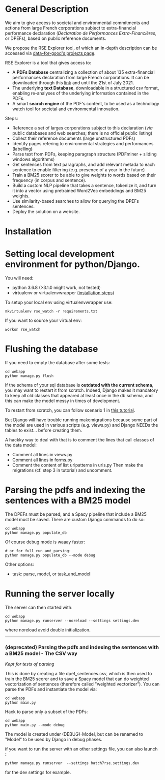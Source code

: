 # General Description

We aim to give access to societal and environmental commitments and actions from large French corporations subject to extra-financial performance declaration (_Declaration de Performances Extra-Financières_, or DPEFs), based on public reference documents.

We propose the RSE Explorer tool, of which an in-depth description can be accessed via [data-for-good's projects page](https://dataforgood.fr/projects/).

RSE Explorer is a tool that gives access to:
- A **PDFs Database** centralizing a collection of about 135 extra-financial performances declaration from large French corporations. It can be downloaded through this [link](https://1drv.ms/u/s!Aj9j6X93cDjbhp0xJCntsQ8lMZsv2A?e=zi2cbS) and until the 21st of July 2021.
- The underlying **text Database**, downloadable in a structured csv format, enabling re-analyses of the underlying information contained in the PDFs.
- A smart **search engine** of the PDF's content, to be used as a technology watch tool for societal and environmental innovation.

Steps:
- Reference a set of larges corporations subject to this declaration (_via_ public databases and web searches; there is no official public listing)
- Collect their reference documents (large unstructured PDFs)
- Identify pages refering to environmental strategies and performances (labelling)
- Parse text from PDFs, keeping paragraph structure (PDFminer + sliding windows algorithms)
- Get sentences from text paragraphs, and add relevant metada to each sentence to enable filtering (e.g. presence of a year in the future) 
- Train a BM25 scorer to be able to give weights to words based on their frequency (in corpus and sentence).
- Build a custom NLP pipeline that takes a sentence, tokenize it, and turn it into a vector using pretrained Word2Vec embeddings and BM25 weights.
- Use similarity-based searches to allow for querying the DPEFs sentences.
- Deploy the solution on a website. 

# Installation

# Setting local development environment for python/Django.

You will need:
- python 3.6.8 (>3.1.0 might work, not tested)
- virtualenv or virtualenvwrapper ([installation steps](https://virtualenvwrapper.readthedocs.io/en/latest/))

To setup your local env using virtualenvwrapper use:

    mkvirtualenv rse_watch -r requirements.txt

If you want to source your virtual env:

    workon rse_watch
    
# Flushing the database
If you need to empty the database after some tests:

	cd webapp
	python manage.py flush

If the schema of your sql database is **outdated with the current schema**, you may want to restart it from scratch. Indeed, Django makes it mandatory to keep all old classes that appeared at least once in the db schema, and this can make the model messy in times of development.

To restart from scratch, you can follow scenario 1 in [this tutorial](https://simpleisbetterthancomplex.com/tutorial/2016/07/26/how-to-reset-migrations.html).

But Django will have trouble running makemigrations because some part of the model are used in various scripts (e.g. views.py) and Django NEEDs the tables to exist... before creating them. 

A hackky way to deal with that is to comment the lines that call classes of the data model:
- Comment all lines in views.py
- Comment all lines in forms.py
- Comment the content of list urlpatterns in urls.py
Then make the migrations (cf. step 3 in tutorial) and uncomment. 


# Parsing the pdfs and indexing the sentences with a BM25 model

The DPEFs must be parsed, and a Spacy pipeline that include a BM25 model must be saved.
There are custom Django commands to do so:

	cd webapp
	python manage.py populate_db
 
Of course debug mode is waaay faster:

	# or for full run and parsing:
	python manage.py populate_db --mode debug 

Other options:
 - task: parse, model, or task_and_model

# Running the server locally

The server can then started with:

    cd webapp
    python manage.py runserver --noreload --settings settings.dev

where noreload avoid double initialization.

___
### (deprecated) Parsing the pdfs and indexing the sentences with a BM25 model - The CSV way

_Kept for tests of parsing_

This is done by creating a file dpef_sentences.csv, which is then used to train the BM25 scorer and to save a Spacy model that can do weighted vectorization of sentences (therefore called "weighted vectorizer"). You can parse the PDFs and instantiate the model via:

    cd webapp
    python main.py

Hack to parse only a subset of the PDFs:

	cd webapp
	python main.py --mode debug

The model is created under (DEBUG)-Model, but can be renamed to "Model" to be used by Django in debug phases.



if you want to run the server with an other settings file, you can also launch :

    python manage.py runserver  --settings batch7rse.settings.dev

for the dev settings for example.
